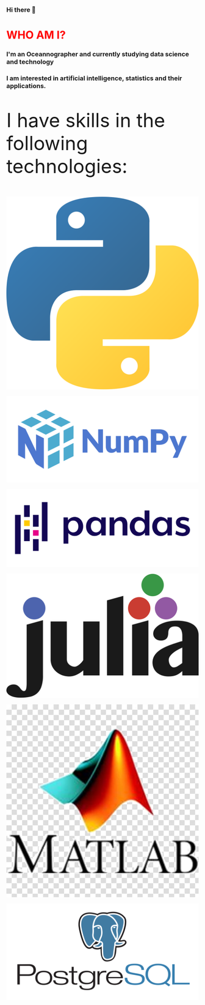 ### Hi there 👋

<h1 style="color:red"> WHO AM I? </h1>
<h3> I'm an Oceannographer and currently studying data science and technology</h3>
<h3> I am interested in artificial intelligence, statistics and their applications.</h3>

<style>

  icones {
  aling: left;
  margin: auto; 
  margin-bottom:5px; 
  padding:5px;
  width:160px;
  size:200px
  }

</style>

<div>

<p style="font-size:50px">I have skills in the following technologies:</p>

<p> <img class="icones" float="auto" src="_imgs/python.png" alt=""/></p>

<img float="auto" src="_imgs/numpy.png" alt="" style=""></img>

<img float="auto" src="_imgs/pandas.png" alt="" style=""></img>

<img float="auto" src="_imgs/julia.png" alt="" style=""></img>

<img float="auto" src="_imgs/matlab.jpg" alt="" style=""></img>

<img float="auto" src="_imgs/postgres.png" alt="" style=""></img>
</div>
